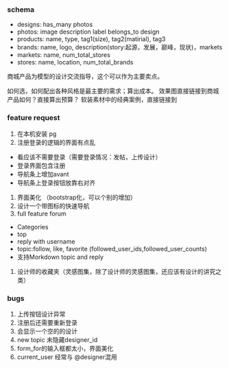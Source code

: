 ### schema
- designs: has_many photos
- photos: image description label belongs_to design
- products: name, type, tag1(size), tag2(matirial), tag3
- brands: name, logo, description(story:起源，发展，巅峰，现状)，markets
- markets: name, num_total_stores
- stores: name, location, num_total_brands

商城产品为模型的设计交流指导，这个可以作为主要卖点。

如何选，如何配出各种风格是最主要的需求；算出成本。
效果图直接链接到商城产品如何？直接算出预算？
软装素材中的经典案例，直接链接到


### feature request
1. 在本机安装 pg
1. 注册登录的逻辑的界面有点乱
 - 看应该不需要登录（需要登录情况：发帖，上传设计）
 - 登录界面包含注册
 - 导航条上增加avant
 - 导航条上登录按钮放靠右对齐
1. 界面美化 （bootstrap化，可以个别的增加）
1. 设计一个带图标的快速导航
1. full feature forum
 - Categories
 - top
 - reply with username
 - topic:follow, like, favorite (followed_user_ids,followed_user_counts)
 - 支持Morkdown topic and reply
1. 设计师的收藏夹（灵感图集，除了设计师的灵感图集，还应该有设计的讲究之类） 


### bugs
1. 上传按钮设计异常
1. 注册后还需要重新登录
1. 会显示一个空的的设计
1. new topic 未隐藏designer_id
1. form_for的输入框都太小，界面美化
1. current_user 经常与 @designer混用
